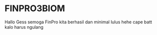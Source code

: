 # FINPRO3BIOM

Hallo Gess semoga FinPro kita berhasil
dan minimal lulus hehe cape batt kalo harus ngulang